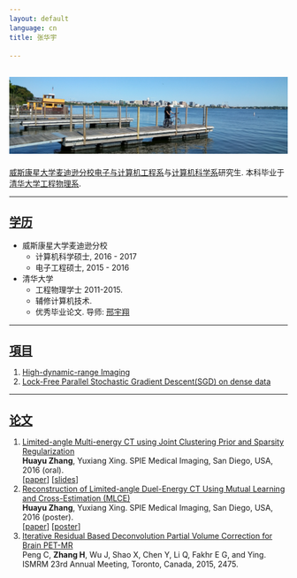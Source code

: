 ```yaml
---
layout: default
language: cn
title: 张华宇

---
```

![](assets/photos/IMG_20160918_104348.jpg)
---
[威斯康星大学麦迪逊分校](http://www.wisc.edu/)[电子与计算机工程系](http://www.engr.wisc.edu/ece.html)与[计算机科学系](https://www.cs.wisc.edu/)研究生. 本科毕业于[清华大学](http://www.tsinghua.edu.cn/publish/newthu/index.html)[工程物理系](http://www.tsinghua.edu.cn/publish/ep/index.html). 

- - -
## [学历](#edu)
- 威斯康星大学麦迪逊分校
    - 计算机科学硕士, 2016 - 2017
    - 电子工程硕士, 2015 - 2016
- 清华大学
    - 工程物理学士 2011-2015.
    - 辅修计算机技术.
    - 优秀毕业论文. 导师: [邢宇翔](http://www.tsinghua.edu.cn/publish/epen/1733/2010/20101211172428918347272/20101211172428918347272_.html)

---
## [項目](#prj)
1. [High-dynamic-range Imaging](https://gug11.github.io/HDR/) <!-- ![](photos/Hall.jpg) -->
1. [Lock-Free Parallel Stochastic Gradient Descent(SGD) on dense data](https://gug11.github.io/parallelSGD/)

---
## [论文](#pub)
1. [Limited-angle Multi-energy CT using Joint Clustering Prior and Sparsity Regularization](http://dx.doi.org/10.1117/12.2214312) <br />  __Huayu Zhang__, Yuxiang Xing. SPIE Medical Imaging, San Diego, USA, 2016 (oral). <br />\[[paper](papers/CPSR.pdf)\] \[[slides](papers/CPSR_slides.pdf)\]
1. [Reconstruction of Limited-angle Duel-Energy CT Using Mutual Learning and Cross-Estimation (MLCE)](http://dx.doi.org/10.1117/12.2211224) <br /> __Huayu Zhang__, Yuxiang Xing. SPIE Medical Imaging, San Diego, USA, 2016 (poster). <br /> \[[paper](papers/MLCE.pdf)\] \[[poster](papers/MLCE_poster.pdf)\]
1. [Iterative Residual Based Deconvolution Partial Volume Correction for Brain PET-MR](papers/IRD.pdf) <br /> Peng C, __Zhang H__, Wu J, Shao X, Chen Y, Li Q, Fakhr E G, and Ying. ISMRM 23rd Annual Meeting, Toronto, Canada, 2015, 2475.

